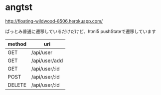 angtst
=================================
http://floating-wildwood-8506.herokuapp.com/

ぱっとみ普通に遷移しているだけだけど、html5 pushStateで遷移しています

method| uri
------|----------
GET   | /api/user
GET   | /api/user/add
GET   | /api/user/:id
POST  | /api/user/:id
DELETE| /api/user/:id
